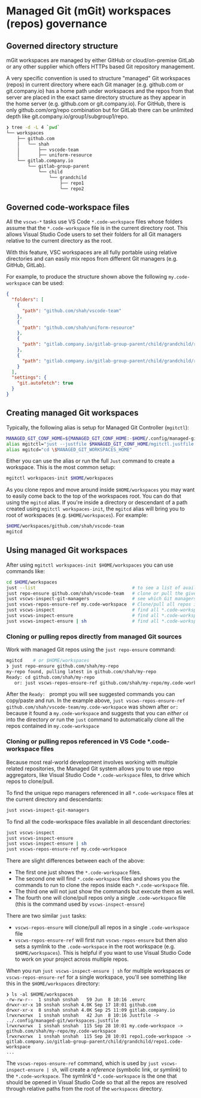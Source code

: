 # Managed Git (mGit) workspaces (repos) governance

## Governed directory structure

mGit workspaces are managed by either GitHub or cloud/on-premise GitLab or any other supplier which offers HTTPs based Git repository management.

A very specific convention is used to structure "managed" Git workspaces (repos) in current directory where each Git manager (e.g. github.com or git.company.io) has a home path under workspaces and the repos from that server are placed in the exact same directory structure as they appear in the home server (e.g. github.com or git.company.io). For GitHub, there is only github.com/org/repo combination but for GitLab there can be unlimited depth like git.company.io/group1/subgroup1/repo.

```bash
❯ tree -d -L 4 `pwd`
└── workspaces
    ├── github.com
    │   └── shah
    │       ├── vscode-team
    │       ├── uniform-resource
    └── gitlab.company.io
        └── gitlab-group-parent
            └── child
                └── grandchild
                    ├── repo1
                    └── repo2
```     

## Governed code-workspace files

All the `vscws-*` tasks use VS Code `*.code-workspace` files whose folders assume that the `*.code-workspace` file is in the current directory root. This allows Visual Studio Code users to set their folders for all Git managers relative to the current directory as the root. 

With this feature, VSC workspaces are all fully portable using relative directories and can easily mix repos from different Git managers (e.g. GitHub, GitLab).

For example, to produce the structure shown above the following `my.code-workspace` can be used:

```json
{
  "folders": [
    {
      "path": "github.com/shah/vscode-team"
    },
    {
      "path": "github.com/shah/uniform-resource"
    },
    {
      "path": "gitlab.company.io/gitlab-group-parent/child/grandchild/repo1"
    },
    {
      "path": "gitlab.company.io/gitlab-group-parent/child/grandchild/repo2"
    }
  ],
  "settings": {
    "git.autofetch": true
  }
}
```

## Creating managed Git workspaces

Typically, the following alias is setup for Managed Git Controller (`mgitctl`):

```bash
MANAGED_GIT_CONF_HOME=${MANAGED_GIT_CONF_HOME:-$HOME/.config/managed-git}
alias mgitctl="just --justfile $MANAGED_GIT_CONF_HOME/mgitctl.justfile --working-directory `pwd`"
alias mgitcd="cd \$MANAGED_GIT_WORKSPACES_HOME"
```

Either you can use the alias or run the full `Just` command to create a workspace. This is the most common setup:

```bash
mgitctl workspaces-init $HOME/workspaces
```

As you clone repos and move around inside `$HOME/workspaces` you may want to easily come back to the top of the workspaces root. You can do that using the `mgitcd` alias. If you're inside a directory or descendant of a path created using `mgitctl workspaces-init`, the `mgitcd` alias will bring you to root of workspaces (e.g. `$HOME/workspaces`). For example:

```bash
$HOME/workspaces/github.com/shah/vscode-team
mgitcd
```

## Using managed Git workspaces

After using `mgitctl workspaces-init $HOME/workspaces` you can use commands like:

```bash
cd $HOME/workspaces
just --list                                    # to see a list of available commands
just repo-ensure github.com/shah/vscode-team   # clone or pull the given repo
just vscws-inspect-git-managers                # see which Git managers (GitHub.com, etc.) are used in all *.code-workspace files
just vscws-repos-ensure-ref my.code-workspace  # Clone/pull all repos in my.code-workspace and prepare for opening in VS Code
just vscws-inspect                             # find all *.code-workspace files
just vscws-inspect-ensure                      # find all *.code-workspace files and pick which ones to pull/clone 
just vscws-inspect-ensure | sh                 # find all *.code-workspace files and clone/pull them all
```

### Cloning or pulling repos directly from managed Git sources

Work with managed Git repos using the `just repo-ensure` command:

```bash
mgitcd    # or $HOME/workspaces
❯ just repo-ensure github.com/shah/my-repo
my-repo found, pulling latest in github.com/shah/my-repo
Ready: cd github.com/shah/my-repo
   or: just vscws-repos-ensure-ref github.com/shah/my-repo/my.code-workspace
```

After the `Ready: ` prompt you will see suggested commands you can copy/paste and run. In the example above, `just vscws-repos-ensure-ref github.com/shah/vscode-team/my.code-workspace` was shown after `or:` because it found a `my.code-workspace` and suggests that you can *either* `cd` into the directory *or* run the `just` command to automatically clone all the repos contained in `my.code-workspace`

### Cloning or pulling repos referenced in VS Code *.code-workspace files

Because most real-world development involves working with multiple related repositories, the Managed Git system allows you to use repo aggregators, like Visual Studio Code `*.code-workspace` files, to drive which repos to clone/pull. 

To find the unique repo managers referenced in all `*.code-workspace` files at the current directory and descendants:

```bash
just vscws-inspect-git-managers
```

To find all the code-workspace files available in all descendant directories:

```bash
just vscws-inspect
just vscws-inspect-ensure
just vscws-inspect-ensure | sh
just vscws-repos-ensure-ref my.code-workspace
```

There are slight differences between each of the above:

* The first one just shows the `*.code-workspace` files.
* The second one will find `*.code-workspace` files and shows you the commands to run to clone the repos inside each `*.code-workspace` file.
* The third one will not just show the commands but execute them as well.
* The fourth one will clone/pull repos only a single `.code-workspace` file (this is the command used by `vscws-inspect-ensure`)

There are two similar `just` tasks: 

* `vscws-repos-ensure` will clone/pull all repos in a single `.code-workspace` file
* `vscws-repos-ensure-ref` will first run `vscws-repos-ensure` but then also sets a symlink to the `.code-workspace` in the root workspace (e.g. `$HOME/workspaces`). This is helpful if you want to use Visual Studio Code to work on your project across multiple repos.

When you run `just vscws-inspect-ensure | sh` for multiple workspaces or `vscws-repos-ensure-ref` for a single workspace, you'll see something like this in the `$HOME/workspaces` directory:

```
❯ ls -al $HOME/workspaces
-rw-rw-r--  1 snshah snshah   59 Jun  8 10:16 .envrc
drwxr-xr-x 10 snshah snshah 4.0K Sep 17 18:01 github.com
drwxr-xr-x  8 snshah snshah 4.0K Sep 25 11:09 gitlab.company.io
lrwxrwxrwx  1 snshah snshah   42 Jun  8 10:16 Justfile -> ../.config/managed-git/workspaces.justfile
lrwxrwxrwx  1 snshah snshah  115 Sep 28 10:01 my.code-workspace -> github.com/shah/my-repo/my.code-workspace
lrwxrwxrwx  1 snshah snshah  115 Sep 28 10:01 repo1.code-workspace -> gitlab.company.io/gitlab-group-parent/child/grandchild/repo1.code-workspace
...
```

The `vscws-repos-ensure-ref` command, which is used by `just vscws-inspect-ensure | sh`, will create a *reference* (symbolic link, or *symlink*) to the `*.code-workspace`. The symlink'd `*.code-workspace` is the one that should be opened in Visual Studio Code so that all the repos are resolved through relative paths from the root of the `workspaces` directory.